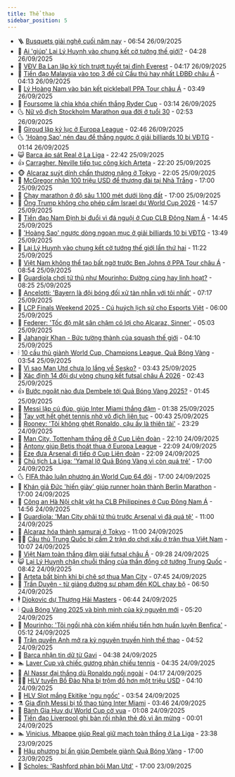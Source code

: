 ```yaml
---
title: Thể thao
sidebar_position: 5
---
```


<!-- vnexpress-the-thao:START -->
- 🪜 [Busquets giải nghệ cuối năm nay](https://vnexpress.net/busquets-giai-nghe-cuoi-nam-nay-4944024.html) - 06:54 26/09/2025
- 🦩 [Ai &#39;giúp&#39; Lại Lý Huynh vào chung kết cờ tướng thế giới?](https://vnexpress.net/ai-giup-lai-ly-huynh-vao-chung-ket-co-tuong-the-gioi-4943848.html) - 04:28 26/09/2025
- 🧰 [VĐV Ba Lan lập kỳ tích trượt tuyết tại đỉnh Everest](https://vnexpress.net/vdv-ba-lan-lap-ky-tich-truot-tuyet-tai-dinh-everest-4943939.html) - 04:17 26/09/2025
- 🤗 [Tiền đạo Malaysia vào top 3 đề cử Cầu thủ hay nhất LĐBĐ châu Á](https://vnexpress.net/tien-dao-malaysia-vao-top-3-de-cu-cau-thu-hay-nhat-ldbd-chau-a-4943938.html) - 04:13 26/09/2025
- 🥳 [Lý Hoàng Nam vào bán kết pickleball PPA Tour châu Á](https://vnexpress.net/ly-hoang-nam-vao-ban-ket-pickleball-ppa-tour-chau-a-4943920.html) - 03:49 26/09/2025
- 🦣 [Foursome là chìa khóa chiến thắng Ryder Cup](https://vnexpress.net/foursome-la-chia-khoa-chien-thang-ryder-cup-4943774.html) - 03:14 26/09/2025
- 🌜 [Nữ vô địch Stockholm Marathon qua đời ở tuổi 30](https://vnexpress.net/nu-vo-dich-stockholm-marathon-qua-doi-o-tuoi-30-4943835.html) - 02:53 26/09/2025
- 🫶 [Giroud lập kỷ lục ở Europa League](https://vnexpress.net/giroud-lap-ky-luc-o-europa-league-4943857.html) - 02:46 26/09/2025
- 🌜 [&#39;Hoàng Sao&#39; nén đau để thắng ngược ở giải billiards 10 bi VĐTG](https://vnexpress.net/hoang-sao-nen-dau-de-thang-nguoc-o-giai-billiards-10-bi-vdtg-4943812.html) - 01:14 26/09/2025
- 😺 [Barca áp sát Real ở La Liga](https://vnexpress.net/barca-ap-sat-real-o-la-liga-4943788.html) - 22:42 25/09/2025
- 👍 [Carragher, Neville tiếp tục công kích Arteta](https://vnexpress.net/carragher-neville-tiep-tuc-cong-kich-arteta-4943742.html) - 22:20 25/09/2025
- 🐵 [Alcaraz suýt dính chấn thương nặng ở Tokyo](https://vnexpress.net/alcaraz-suyt-dinh-chan-thuong-nang-o-tokyo-4943780.html) - 22:05 25/09/2025
- 💫 [McGregor nhận 100 triệu USD để thượng đài tại Nhà Trắng](https://vnexpress.net/mcgregor-nhan-100-trieu-usd-de-thuong-dai-tai-nha-trang-4943767.html) - 17:00 25/09/2025
- 🦆 [Chạy marathon ở độ sâu 1.100 mét dưới lòng đất](https://vnexpress.net/chay-marathon-o-do-sau-1-100-met-duoi-long-dat-4943744.html) - 17:00 25/09/2025
- 🙉 [Ông Trump không cho phép cấm Israel dự World Cup 2026](https://vnexpress.net/ong-trump-khong-cho-phep-cam-israel-du-world-cup-2026-4943749.html) - 14:57 25/09/2025
- 📝 [Tiền đạo Nam Định bị đuổi vì đá nguội ở Cup CLB Đông Nam Á](https://vnexpress.net/tien-dao-nam-dinh-bi-duoi-vi-da-nguoi-o-cup-clb-dong-nam-a-4943741.html) - 14:45 25/09/2025
- 💯 [&#39;Hoàng Sao&#39; ngược dòng ngoạn mục ở giải billiards 10 bi VĐTG](https://vnexpress.net/hoang-sao-nguoc-dong-ngoan-muc-o-giai-billiards-10-bi-vdtg-4943743.html) - 13:49 25/09/2025
- 🌈 [Lại Lý Huynh vào chung kết cờ tướng thế giới lần thứ hai](https://vnexpress.net/lai-ly-huynh-vao-chung-ket-co-tuong-the-gioi-lan-thu-hai-4943719.html) - 11:22 25/09/2025
- 🦩 [Việt Nam không thể tạo bất ngờ trước Ben Johns ở PPA Tour châu Á](https://vnexpress.net/viet-nam-khong-the-tao-bat-ngo-truoc-ben-johns-o-ppa-tour-chau-a-4943658.html) - 08:54 25/09/2025
- 🐲 [Guardiola chơi tử thủ như Mourinho: Đường cùng hay linh hoạt?](https://vnexpress.net/guardiola-choi-tu-thu-nhu-mourinho-duong-cung-hay-linh-hoat-4943473.html) - 08:25 25/09/2025
- 🌁 [Ancelotti: &#39;Bayern là đội bóng đối xử tàn nhẫn với tôi nhất&#39;](https://vnexpress.net/ancelotti-bayern-la-doi-bong-doi-xu-tan-nhan-voi-toi-nhat-4943566.html) - 07:17 25/09/2025
- 💯 [LCP Finals Weekend 2025 - Cú huých lịch sử cho Esports Việt](https://vnexpress.net/lcp-finals-weekend-2025-cu-huych-lich-su-cho-esports-viet-4943151.html) - 06:00 25/09/2025
- 🌝 [Federer: &#39;Tốc độ mặt sân chậm có lợi cho Alcaraz, Sinner&#39;](https://vnexpress.net/federer-toc-do-mat-san-cham-co-loi-cho-alcaraz-sinner-4943533.html) - 05:03 25/09/2025
- 🤖 [Jahangir Khan - Bức tường thành của squash thế giới](https://vnexpress.net/jahangir-khan-buc-tuong-thanh-cua-squash-the-gioi-4942476.html) - 04:10 25/09/2025
- 🕯 [10 cầu thủ giành World Cup, Champions League, Quả Bóng Vàng](https://vnexpress.net/10-cau-thu-gianh-world-cup-champions-league-qua-bong-vang-4943036.html) - 03:54 25/09/2025
- 🧰 [Vì sao Man Utd chưa lo lắng về Sesko?](https://vnexpress.net/vi-sao-man-utd-chua-lo-lang-ve-sesko-4942939.html) - 03:43 25/09/2025
- 🥳 [Xác định 14 đội dự vòng chung kết futsal châu Á 2026](https://vnexpress.net/xac-dinh-14-doi-du-vong-chung-ket-futsal-chau-a-2026-4943432.html) - 02:43 25/09/2025
- 👍 [Bước ngoặt nào đưa Dembele tới Quả Bóng Vàng 2025?](https://vnexpress.net/buoc-ngoat-nao-dua-dembele-toi-qua-bong-vang-2025-4942763.html) - 01:45 25/09/2025
- 💪 [Messi lập cú đúp, giúp Inter Miami thắng đậm](https://vnexpress.net/messi-lap-cu-dup-giup-inter-miami-thang-dam-4943393.html) - 01:38 25/09/2025
- 👹 [Tay vợt hết ghét tennis nhờ vô địch liên tục](https://vnexpress.net/tay-vot-het-ghet-tennis-nho-vo-dich-lien-tuc-4943344.html) - 00:43 25/09/2025
- 🧰 [Rooney: &#39;Tôi không ghét Ronaldo, cậu ấy là thiên tài&#39;](https://vnexpress.net/rooney-toi-khong-ghet-ronaldo-cau-ay-la-thien-tai-4943339.html) - 23:29 24/09/2025
- 🚀 [Man City, Tottenham thắng dễ ở Cup Liên đoàn](https://vnexpress.net/man-city-tottenham-thang-de-o-cup-lien-doan-4943340.html) - 22:10 24/09/2025
- 🎃 [Antony giúp Betis thoát thua ở Europa League](https://vnexpress.net/antony-giup-betis-thoat-thua-o-europa-league-4943342.html) - 22:09 24/09/2025
- 🧰 [Eze đưa Arsenal đi tiếp ở Cup Liên đoàn](https://vnexpress.net/eze-dua-arsenal-di-tiep-o-cup-lien-doan-4943341.html) - 22:09 24/09/2025
- 👀 [Chủ tịch La Liga: &#39;Yamal lỡ Quả Bóng Vàng vì còn quá trẻ&#39;](https://vnexpress.net/chu-tich-la-liga-yamal-lo-qua-bong-vang-vi-con-qua-tre-4943304.html) - 17:00 24/09/2025
- 🌜 [FIFA thảo luận phương án World Cup 64 đội](https://vnexpress.net/fifa-thao-luan-phuong-an-world-cup-64-doi-4943278.html) - 17:00 24/09/2025
- 🫶 [Khán giả Đức &#39;hiến giày&#39; giúp runner hoàn thành Berlin Marathon](https://vnexpress.net/khan-gia-duc-hien-giay-giup-runner-hoan-thanh-berlin-marathon-4943010.html) - 17:00 24/09/2025
- 🦄 [Công an Hà Nội chật vật hạ CLB Philippines ở Cup Đông Nam Á](https://vnexpress.net/cong-an-ha-noi-chat-vat-ha-clb-philippines-o-cup-dong-nam-a-4943306.html) - 14:56 24/09/2025
- 🥳 [Guardiola: &#39;Man City phải tử thủ trước Arsenal vì đá quá tệ&#39;](https://vnexpress.net/guardiola-man-city-phai-tu-thu-truoc-arsenal-vi-da-qua-te-4943174.html) - 11:00 24/09/2025
- 🐲 [Alcaraz hóa thành samurai ở Tokyo](https://vnexpress.net/alcaraz-hoa-thanh-samurai-o-tokyo-4943052.html) - 11:00 24/09/2025
- 🧑‍🏫 [Cầu thủ Trung Quốc bị cấm 2 trận do chơi xấu ở trận thua Việt Nam](https://vnexpress.net/cau-thu-trung-quoc-bi-cam-2-tran-do-choi-xau-o-tran-thua-viet-nam-4943226.html) - 10:07 24/09/2025
- 🤔 [Việt Nam toàn thắng đậm giải futsal châu Á](https://vnexpress.net/viet-nam-toan-thang-dam-giai-futsal-chau-a-4943182.html) - 09:28 24/09/2025
- 😺 [Lại Lý Huynh chặn chuỗi thắng của thần đồng cờ tướng Trung Quốc](https://vnexpress.net/lai-ly-huynh-chan-chuoi-thang-cua-than-dong-co-tuong-trung-quoc-4943139.html) - 08:42 24/09/2025
- 💪 [Arteta bất bình khi bị chê sợ thua Man City](https://vnexpress.net/arteta-bat-binh-khi-bi-che-so-thua-man-city-4942961.html) - 07:45 24/09/2025
- 💼 [Trần Duyên - từ giảng đường sư phạm đến KOL chạy bộ](https://vnexpress.net/tran-duyen-tu-giang-duong-su-pham-den-kol-chay-bo-4939767.html) - 06:50 24/09/2025
- 🕴 [Djokovic dự Thượng Hải Masters](https://vnexpress.net/djokovic-du-thuong-hai-masters-4943058.html) - 06:44 24/09/2025
- 🕯 [Quả Bóng Vàng 2025 và bình minh của kỷ nguyên mới](https://vnexpress.net/qua-bong-vang-2025-va-binh-minh-cua-ky-nguyen-moi-4943037.html) - 05:20 24/09/2025
- 📝 [Mourinho: &#39;Tôi ngồi nhà còn kiếm nhiều tiền hơn huấn luyện Benfica&#39;](https://vnexpress.net/mourinho-toi-ngoi-nha-con-kiem-nhieu-tien-hon-huan-luyen-benfica-4942982.html) - 05:12 24/09/2025
- 🧐 [Trận quyền Anh mở ra kỷ nguyên truyền hình thể thao](https://vnexpress.net/tran-quyen-anh-mo-ra-ky-nguyen-truyen-hinh-the-thao-4942798.html) - 04:52 24/09/2025
- 🙉 [Barca nhận tin dữ từ Gavi](https://vnexpress.net/barca-nhan-tin-du-tu-gavi-4942867.html) - 04:38 24/09/2025
- 🏊 [Laver Cup và chiếc gương phản chiếu tennis](https://vnexpress.net/laver-cup-va-chiec-guong-phan-chieu-tennis-4942833.html) - 04:35 24/09/2025
- 🌊 [Al Nassr đại thắng dù Ronaldo ngồi ngoài](https://vnexpress.net/al-nassr-dai-thang-du-ronaldo-ngoi-ngoai-4942882.html) - 04:17 24/09/2025
- 👨‍🏫 [HLV tuyển Bồ Đào Nha bị trộm đồ hơn một triệu USD](https://vnexpress.net/hlv-tuyen-bo-dao-nha-bi-trom-do-hon-mot-trieu-usd-4942941.html) - 04:10 24/09/2025
- 🥷 [HLV Slot mắng Ekitike &#39;ngu ngốc&#39;](https://vnexpress.net/hlv-slot-mang-ekitike-ngu-ngoc-4942858.html) - 03:54 24/09/2025
- ⚗️ [Gia đình Messi bị tố thao túng Inter Miami](https://vnexpress.net/gia-dinh-messi-bi-to-thao-tung-inter-miami-4942891.html) - 03:46 24/09/2025
- 🌮 [Bành Gia Huy dự World Cup cờ vua](https://vnexpress.net/banh-gia-huy-du-world-cup-co-vua-4942852.html) - 01:08 24/09/2025
- 🤩 [Tiền đạo Liverpool ghi bàn rồi nhận thẻ đỏ vì ăn mừng](https://vnexpress.net/tien-dao-liverpool-ghi-ban-roi-nhan-the-do-vi-an-mung-4942844.html) - 00:01 24/09/2025
- 🏊 [Vinicius, Mbappe giúp Real giữ mạch toàn thắng ở La Liga](https://vnexpress.net/vinicius-mbappe-giup-real-giu-mach-toan-thang-o-la-liga-4942838.html) - 23:38 23/09/2025
- 🐎 [Hậu phương bí ẩn giúp Dembele giành Quả Bóng Vàng](https://vnexpress.net/hau-phuong-bi-an-giup-dembele-gianh-qua-bong-vang-4942812.html) - 17:00 23/09/2025
- 💫 [Scholes: &#39;Rashford phản bội Man Utd&#39;](https://vnexpress.net/scholes-rashford-phan-boi-man-utd-4942793.html) - 17:00 23/09/2025<!-- vnexpress-the-thao:END -->
